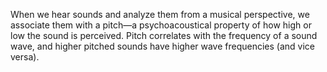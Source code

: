 When we hear sounds and analyze them from a musical perspective, we associate them with a pitch—a psychoacoustical property of how high or low the sound is perceived. Pitch correlates with the frequency of a sound wave, and higher pitched sounds have higher wave frequencies (and vice versa).